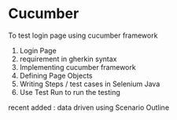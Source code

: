 # Cucumber


To test login page using cucumber framework

1. Login Page
2. requirement in gherkin syntax
3. Implementing cucumber framework
4. Defining Page Objects
5. Writing Steps / test cases in Selenium Java
6. Use Test Run to run the testing


recent added : data driven using Scenario Outline
